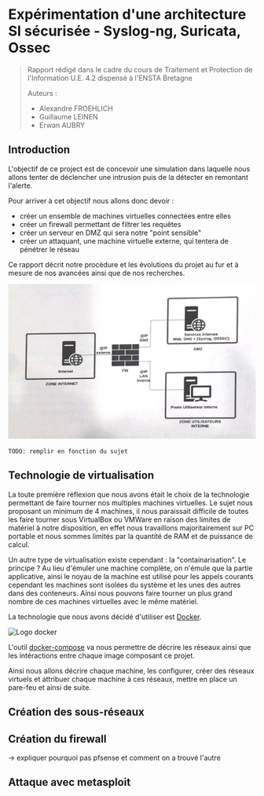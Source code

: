 # Expérimentation d'une architecture SI sécurisée - Syslog-ng, Suricata, Ossec

> Rapport rédigé dans le cadre du cours de Traitement et Protection de l'Information
> U.E. 4.2 dispensé à l'ENSTA Bretagne
>
> Auteurs :
>
> -   Alexandre FROEHLICH
> -   Guillaume LEINEN
> -   Erwan AUBRY

## Introduction

L'objectif de ce project est de concevoir une simulation dans laquelle nous allons tenter de déclencher une intrusion puis de la détecter en remontant l'alerte.

Pour arriver à cet objectif nous allons donc devoir :

-   créer un ensemble de machines virtuelles connectées entre elles
-   créer un firewall permettant de filtrer les requêtes
-   créer un serveur en DMZ qui sera notre "point sensible"
-   créer un attaquant, une machine virtuelle externe, qui tentera de pénétrer le réseau

Ce rapport décrit notre procédure et les évolutions du projet au fur et à mesure de nos avancées ainsi que de nos recherches.

![Schéma initial](imgs/schema_initial.jpg)

```
TODO: remplir en fonction du sujet
```

## Technologie de virtualisation

La toute première réflexion que nous avons était le choix de la technologie permettant de faire tourner nos multiples machines virtuelles. Le sujet nous proposant un minimum de 4 machines, il nous paraissait difficile de toutes les faire tourner sous VirtualBox ou VMWare en raison des limites de matériel à notre disposition, en effet nous travaillons majoritairement sur PC portable et nous sommes limités par la quantité de RAM et de puissance de calcul.

Un autre type de virtualisation existe cependant : la "containarisation". Le principe ? Au lieu d'émuler une machine complète, on n'émule que la partie applicative, ainsi le noyau de la machine est utilisé pour les appels courants cependant les machines sont isolées du système et les unes des autres dans des conteneurs. Ainsi nous pouvons faire tourner un plus grand nombre de ces machines virtuelles avec le même matériel.

La technologie que nous avons décidé d'utiliser est [Docker](https://www.docker.com/).

![Logo docker](https://upload.wikimedia.org/wikipedia/commons/thumb/4/4e/Docker_%28container_engine%29_logo.svg/1280px-Docker_%28container_engine%29_logo.svg.png)

L'outil [docker-compose](https://docs.docker.com/compose/) va nous permettre de décrire les réseaux ainsi que les intéractions entre chaque image composant ce projet.

Ainsi nous allons décrire chaque machine, les configurer, créer des réseaux virtuels et attribuer chaque machine à ces réseaux, mettre en place un pare-feu et ainsi de suite.

## Création des sous-réseaux

## Création du firewall

-> expliquer pourquoi pas pfsense et comment on a trouvé l'autre

## Attaque avec metasploit
